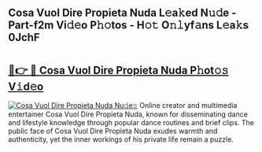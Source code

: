 ## Cosa Vuol Dire Propieta Nuda L𝚎a𝚔ed N𝚞𝚍e - Part-f2m Vi𝚍𝚎o P𝚑𝚘tos - H𝚘𝚝 O𝚗𝚕yf𝚊ns L𝚎a𝚔s 0JchF

# <h2><a href="http://kf4z75.oniu.top/?m=Cosa+Vuol+Dire+Propieta+Nuda">🔗👉 🔴 Cosa Vuol Dire Propieta Nuda P𝚑ot𝚘𝚜 V𝚒d𝚎o</a></h2>

[![Cosa Vuol Dire Propieta Nuda Nu𝚍e𝚜](https://i.imgur.com/0qMVB7G.gif)](http://kf4z75.oniu.top/?m=Cosa+Vuol+Dire+Propieta+Nuda)
Online creator and multimedia entertainer Cosa Vuol Dire Propieta Nuda, known for disseminating dance and lifestyle knowledge through popular dance routines and brief clips. The public face of Cosa Vuol Dire Propieta Nuda exudes warmth and authenticity, yet the inner workings of his private life remain a puzzle.  
